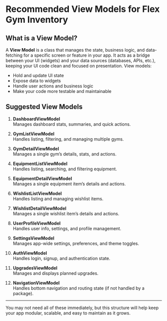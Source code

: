 # Recommended View Models for Flex Gym Inventory

## What is a View Model?
A **View Model** is a class that manages the state, business logic, and data-fetching for a specific screen or feature in your app. It acts as a bridge between your UI (widgets) and your data sources (databases, APIs, etc.), keeping your UI code clean and focused on presentation. View models:
- Hold and update UI state
- Expose data to widgets
- Handle user actions and business logic
- Make your code more testable and maintainable

## Suggested View Models

1. **DashboardViewModel**  
   Manages dashboard stats, summaries, and quick actions.

2. **GymListViewModel**  
   Handles listing, filtering, and managing multiple gyms.

3. **GymDetailViewModel**  
   Manages a single gym’s details, stats, and actions.

4. **EquipmentListViewModel**  
   Handles listing, searching, and filtering equipment.

5. **EquipmentDetailViewModel**  
   Manages a single equipment item’s details and actions.

6. **WishlistListViewModel**  
   Handles listing and managing wishlist items.

7. **WishlistDetailViewModel**  
   Manages a single wishlist item’s details and actions.

8. **UserProfileViewModel**  
   Handles user info, settings, and profile management.

9. **SettingsViewModel**  
   Manages app-wide settings, preferences, and theme toggles.

10. **AuthViewModel**  
    Handles login, signup, and authentication state.

11. **UpgradesViewModel**  
    Manages and displays planned upgrades.

12. **NavigationViewModel**  
    Handles bottom navigation and routing state (if not handled by a package).

---

You may not need all of these immediately, but this structure will help keep your app modular, scalable, and easy to maintain as it grows.
